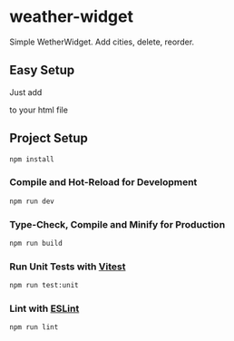 # weather-widget

Simple WetherWidget. Add cities, delete, reorder.

## Easy Setup

Just add 

<weather-widget/>
<script type="module" src="https://cdn.jsdelivr.net/gh/Magnus-HW/WeathereWidget@main/dist/assets/index-7a7c2029.js"></script>

to your html file

## Project Setup

```sh
npm install
```

### Compile and Hot-Reload for Development

```sh
npm run dev
```

### Type-Check, Compile and Minify for Production

```sh
npm run build
```

### Run Unit Tests with [Vitest](https://vitest.dev/)

```sh
npm run test:unit
```

### Lint with [ESLint](https://eslint.org/)

```sh
npm run lint
```
